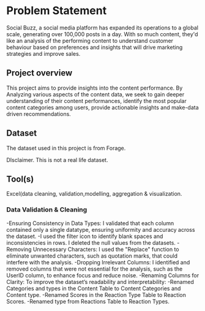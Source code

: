 # Problem Statement
Social Buzz, a social media platform has expanded its operations to a global scale, generating over 100,000 posts in a day. With so much content, they'd like an analysis of the  performing content to  understand customer behaviour based on preferences and insights that will drive marketing strategies and improve sales. 
## Project overview
This project aims to provide insights into the content performance. By Analyzing various aspects of the content data, we seek to gain deeper understanding of their content performances, identify the most popular content categories among users,  provide actionable insights and make-data driven recommendations.
## Dataset
The dataset used in this project is from Forage.


DIsclaimer. This is not a real life dataset.
## Tool(s)
Excel(data cleaning, validation,modelling, aggregation & visualization.
### Data Validation & Cleaning
-Ensuring Consistency in Data Types: I validated that each column contained only a single datatype, ensuring uniformity and accuracy across the dataset.
-I used the filter icon to identify blank spaces and inconsistencies in rows. I deleted the null values from the datasets.
-Removing Unnecessary Characters: I used the "Replace" function to eliminate unwanted characters, such as quotation marks, that could interfere with the analysis.
-Dropping Irrelevant Columns: I identified and removed columns that were not essential for the analysis, such as the UserID column, to enhance focus and reduce noise.
-Renaming Columns for Clarity: To improve the dataset’s readability and interpretability:
-Renamed Categories and types in the Content Table to Content Categories and Content type.
-Renamed Scores in the Reaction Type Table to Reaction Scores.
-Renamed type from Reactions Table to Reaction Types.

